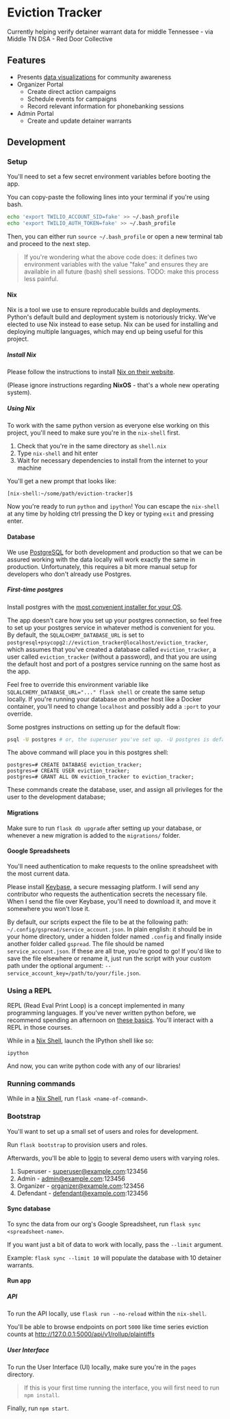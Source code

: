 # Eviction Tracker

Currently helping verify detainer warrant data for middle Tennessee - via Middle TN DSA - Red Door Collective

## Features

* Presents [data visualizations](https://reddoorcollective.org) for community awareness
* Organizer Portal
  * Create direct action campaigns
  * Schedule events for campaigns
  * Record relevant information for phonebanking sessions
* Admin Portal
  * Create and update detainer warrants

## Development

### Setup

You'll need to set a few secret environment variables before booting the app.

You can copy-paste the following lines into your terminal if you're using bash.

```bash
echo 'export TWILIO_ACCOUNT_SID=fake' >> ~/.bash_profile
echo 'export TWILIO_AUTH_TOKEN=fake' >> ~/.bash_profile
```

Then, you can either run `source ~/.bash_profile` or open a new terminal tab and proceed to the next step.

> If you're wondering what the above code does: it defines two environment variables with the value "fake" and ensures they are available in all future (bash) shell sessions. TODO: make this process less painful.

#### Nix

Nix is a tool we use to ensure reproducable builds and deployments. Python's default build and deployment system is notoriously tricky.
We've elected to use Nix instead to ease setup. Nix can be used for installing and deploying multiple languages, which may end up being useful for this project.

##### Install Nix

Please follow the instructions to install [Nix on their website](https://nixos.org/download.html#nix-quick-install).

(Please ignore instructions regarding **NixOS** - that's a whole new operating system).

##### Using Nix

To work with the same python version as everyone else working on this project, you'll need to make sure you're in the `nix-shell` first.

1. Check that you're in the same directory as `shell.nix`
2. Type `nix-shell` and hit enter
3. Wait for necessary dependencies to install from the internet to your machine

You'll get a new prompt that looks like:

```
[nix-shell:~/some/path/eviction-tracker]$ 
```

Now you're ready to run `python` and `ipython`! You can escape the `nix-shell` at any time by holding ctrl pressing the D key or typing `exit` and pressing enter.

#### Database

We use [PostgreSQL](https://www.postgresql.org/) for both development and production so that we can be assured working with the data locally will work exactly the same in production. Unfortunately, this requires a bit more manual setup for developers who don't already use Postgres.

##### First-time postgres

Install postgres with the [most convenient installer for your OS](https://www.postgresql.org/download/).

The app doesn't care how you set up your postgres connection, so feel free to set up your postgres service in whatever method is convenient for you. By default, the `SQLALCHEMY_DATABASE_URL` is set to `postgresql+psycopg2://eviction_tracker@localhost/eviction_tracker`, which assumes that you've created a database called `eviction_tracker`, a user called `eviction_tracker` (without a password), and that you are using the default host and port of a postgres service running on the same host as the app.

Feel free to override this environment variable like `SQLALCHEMY_DATABASE_URL="..." flask shell` or create the same setup locally. If you're running your database on another host like a Docker container, you'll need to change `localhost` and possibly add a `:port` to your override.

Some postgres instructions on setting up for the default flow:

```bash
psql -U postgres # or, the superuser you've set up. -U postgres is default for modern installs
```

The above command will place you in this postgres shell:
```
postgres=# CREATE DATABASE eviction_tracker;
postgres=# CREATE USER eviction_tracker;
postgres=# GRANT ALL ON eviction_tracker to eviction_tracker;
```

These commands create the database, user, and assign all privileges for the user to the development database;

#### Migrations

Make sure to run `flask db upgrade` after setting up your database, or whenever a new migration is added to the `migrations/` folder.

#### Google Spreadsheets

You'll need authentication to make requests to the online spreadsheet with the most current data.

Please install [Keybase](https://keybase.io/), a secure messaging platform. I will send any contributor who requests the authentication secrets the necessary file. When I send the file over Keybase, you'll need to download it, and move it somewhere you won't lose it.

By default, our scripts expect the file to be at the following path: `~/.config/gspread/service_account.json`. In plain english: it should be in your home directory, under a hidden folder named `.config` and finally inside another folder called `gspread`. The file should be named `service_account.json`. If these are all true, you're good to go! If you'd like to save the file elsewhere or rename it, just run the script with your custom path under the optional argument: `--service_account_key=/path/to/your/file.json`.

### Using a REPL

REPL (Read Eval Print Loop) is a concept implemented in many programming languages. If you've never written python before, we recommend spending an afternoon on [these basics](https://developers.google.com/edu/python). You'll interact with a REPL in those courses. 

While in a [Nix Shell](#using-nix), launch the IPython shell like so:

```
ipython
```

And now, you can write python code with any of our libraries!

### Running commands

While in a [Nix Shell](#using-nix), run `flask <name-of-command>`.

### Bootstrap

You'll want to set up a small set of users and roles for development.

Run `flask bootstrap` to provision users and roles.

Afterwards, you'll be able to [login](http://localhost:1234/login) to several demo users with varying roles.

1. Superuser - superuser@example.com:123456
2. Admin - admin@example.com:123456
3. Organizer - organizer@example.com:123456
4. Defendant - defendant@example.com:123456

#### Sync database

To sync the data from our org's Google Spreadsheet, run `flask sync <spreadsheet-name>`.

If you want just a bit of data to work with locally, pass the `--limit` argument.

Example: `flask sync --limit 10` will populate the database with 10 detainer warrants.

#### Run app

##### API

To run the API locally, use `flask run --no-reload` within the `nix-shell`.

You'll be able to browse endpoints on port `5000` like time series eviction counts at http://127.0.0.1:5000/api/v1/rollup/plaintiffs

##### User Interface


To run the User Interface (UI) locally, make sure you're in the `pages` directory.

> If this is your first time running the interface, you will first need to run `npm install`.

Finally, run `npm start`.
